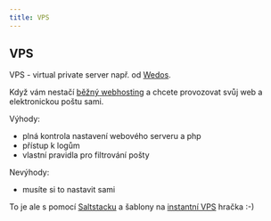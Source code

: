 ```yaml
---
title: VPS
---
```


## VPS

VPS - virtual private server např. od [Wedos](http://hosting.wedos.com/cs/virtualni-servery-ssd.html?affd=144699).

Když vám nestačí [běžný webhosting](http://hosting.wedos.com/cs/webhosting.html?affd=144699) a chcete provozovat svůj web a elektronickou poštu sami.

Výhody:

- plná kontrola nastavení webového serveru a php
- přístup k logům
- vlastní pravidla pro filtrování pošty

Nevýhody:

- musíte si to nastavit sami

To je ale s pomocí [Saltstacku](http://docs.saltstack.com/en/latest/) a šablony na [instantní VPS](https://github.com/petrkle/instantni-vps) hračka :-)
